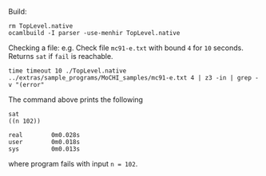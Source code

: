 Build:

    rm TopLevel.native
    ocamlbuild -I parser -use-menhir TopLevel.native

Checking a file:
e.g. Check file `mc91-e.txt` with bound `4` for `10` seconds. Returns `sat` if `fail` is reachable.

    time timeout 10 ./TopLevel.native ../extras/sample_programs/MoCHI_samples/mc91-e.txt 4 | z3 -in | grep -v "(error"

The command above prints the following

    sat
    ((n 102))

    real        0m0.028s
    user        0m0.018s
    sys	        0m0.013s

where program fails with input `n = 102`.